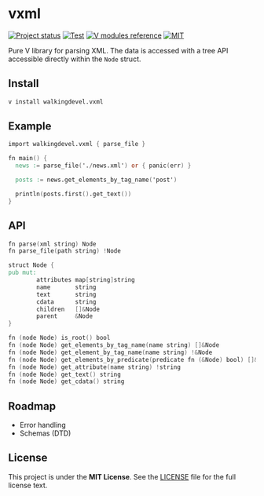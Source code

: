 # vxml

[![Project status](https://img.shields.io/github/release/walkingdevel/vxml.svg)](https://github.com/walkingdevel/vxml/releases/latest)
[![Test](https://github.com/walkingdevel/vxml/actions/workflows/ci.yml/badge.svg)](https://github.com/walkingdevel/vxml/actions/workflows/ci.yml)
[![V modules reference](https://img.shields.io/badge/modules-reference-027d9c?logo=v&logoColor=white&logoWidth=10)](#TODO)
[![MIT](https://img.shields.io/badge/license-MIT-blue.svg)](https://raw.githubusercontent.com/walkingdevel/vxml/master/LICENSE)

Pure V library for parsing XML. The data is accessed with a tree API accessible directly within the `Node` struct.

## Install

```sh
v install walkingdevel.vxml
```

## Example

```v
import walkingdevel.vxml { parse_file }

fn main() {
  news := parse_file('./news.xml') or { panic(err) }

  posts := news.get_elements_by_tag_name('post')

  println(posts.first().get_text())
}
```

## API

```v
fn parse(xml string) Node
fn parse_file(path string) !Node

struct Node {
pub mut:
        attributes map[string]string
        name       string
        text       string
        cdata      string
        children   []&Node
        parent     &Node
}

fn (node Node) is_root() bool
fn (node Node) get_elements_by_tag_name(name string) []&Node
fn (node Node) get_element_by_tag_name(name string) !&Node
fn (node Node) get_elements_by_predicate(predicate fn (&Node) bool) []&Node
fn (node Node) get_attribute(name string) !string
fn (node Node) get_text() string
fn (node Node) get_cdata() string
```

## Roadmap

- Error handling
- Schemas (DTD)

## License

This project is under the **MIT License**. See the 
[LICENSE](https://github.com/walkingdevel/vxml/blob/master/LICENSE) 
file for the full license text.
